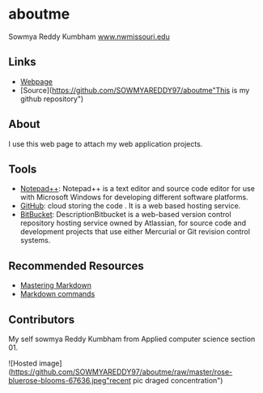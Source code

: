 # aboutme

Sowmya Reddy Kumbham
www.nwmissouri.edu
## Links

- [Webpage](https://sowmyareddy97.github.io/aboutme/ "This is about me Webpage")
- [Source](https://github.com/SOWMYAREDDY97/aboutme"This is my github repository")

## About

I use this web page to attach my web application projects.
## Tools

- [Notepad++](https://notepad-plus-plus.org/download/v7.6.2.html): Notepad++ is a text editor and source code editor for use with Microsoft Windows for developing different software platforms.
- [GitHub](https://github.com/): cloud storing the code . It is a web based hosting service.
- [BitBucket](https://bitbucket.org/product): DescriptionBitbucket is a web-based version control repository hosting service owned by Atlassian, for source code and development projects that use either Mercurial or Git revision control systems.

## Recommended Resources

- [Mastering Markdown](https://guides.github.com/features/mastering-markdown/ "Mastering Markdown")
- [Markdown commands](https://github.com/adam-p/markdown-here/wiki/Markdown-Cheatsheet "Markdown cheet sheet")

## Contributors

My self sowmya Reddy Kumbham from Applied computer science section 01.

![Hosted image](https://github.com/SOWMYAREDDY97/aboutme/raw/master/rose-bluerose-blooms-67636.jpeg"recent pic draged concentration")
